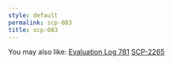 ```yaml
---
style: default
permalink: scp-083
title: scp-083
---
```

You may also like:
[Evaluation Log 781](http://scp-wiki.net/evaluation-log-781)
[SCP-2265](http://scp-wiki.net/scp-2265)
